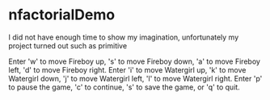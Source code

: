 # nfactorialDemo

I did not have enough time to show my imagination, unfortunately my project turned out such as primitive

Enter 'w' to move Fireboy up, 's' to move Fireboy down, 'a' to move Fireboy left, 'd' to move Fireboy right.
Enter 'i' to move Watergirl up, 'k' to move Watergirl down, 'j' to move Watergirl left, 'l' to move Watergirl right.
Enter 'p' to pause the game, 'c' to continue, 's' to save the game, or 'q' to quit.
